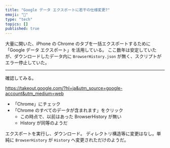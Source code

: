 ```yaml
---
title: "Google データ エクスポートに若干の仕様変更?"
emoji: "👀"
type: "tech"
topics: []
published: true
---
```


大量に開いた、iPhone の Chrome のタブを一括エクスポートするために「Google データ エクスポート」を活用している。
ここ数年は安定していたが、ダウンロードしたデータ内に `BrowserHistory.json` が無く、スクリプトがエラー停止していた。

---

確認してみる。

<https://takeout.google.com/?hl=ja&utm_source=google-account&utm_medium=web>

- 「Chrome」にチェック
- 「Chrome のすべてのデータが含まれます」をクリック
    - この時点で、以前はあった BrowserHistory が無い
    - History が同等のようだ

エクスポートを実行し、ダウンロード。
ディレクトリ構造等に変更はなし。単純に `BrowserHistory` が `History` へ変更されただけのようだ。
